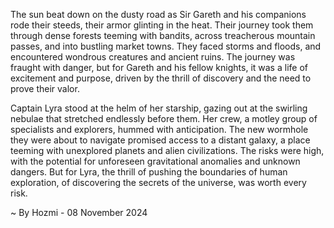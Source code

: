 
The sun beat down on the dusty road as Sir Gareth and his companions rode their steeds, their armor glinting in the heat. Their journey took them through dense forests teeming with bandits, across treacherous mountain passes, and into bustling market towns. They faced storms and floods, and encountered wondrous creatures and ancient ruins. The journey was fraught with danger, but for Gareth and his fellow knights, it was a life of excitement and purpose, driven by the thrill of discovery and the need to prove their valor.

Captain Lyra stood at the helm of her starship, gazing out at the swirling nebulae that stretched endlessly before them. Her crew, a motley group of specialists and explorers, hummed with anticipation. The new wormhole they were about to navigate promised access to a distant galaxy, a place teeming with unexplored planets and alien civilizations. The risks were high, with the potential for unforeseen gravitational anomalies and unknown dangers. But for Lyra, the thrill of pushing the boundaries of human exploration, of discovering the secrets of the universe, was worth every risk. 

~ By Hozmi - 08 November 2024
